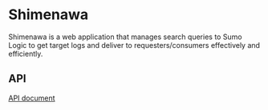 # Shimenawa
Shimenawa is a web application that manages search queries to Sumo Logic to get target logs and deliver to requesters/consumers effectively and efficiently.

## API
[API document](API.md)
